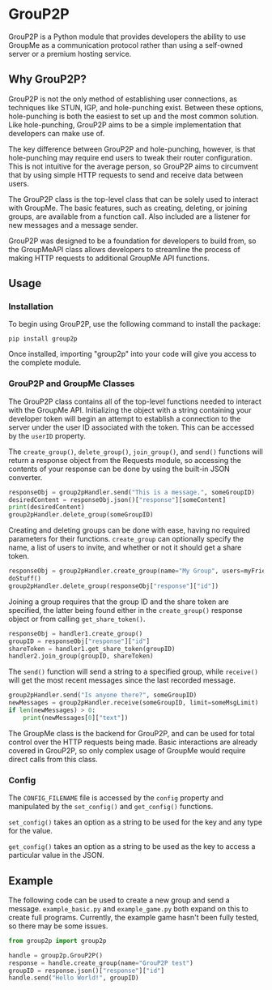 # GrouP2P
GrouP2P is a Python module that provides developers the ability to use GroupMe as a communication protocol rather than using a self-owned server or a premium hosting service.


## Why GrouP2P?

GrouP2P is not the only method of establishing user connections, as techniques like STUN, IGP, and hole-punching exist. Between these options, hole-punching is both the easiest to set up and the most common solution. Like hole-punching, GrouP2P aims to be a simple implementation that developers can make use of.

The key difference between GrouP2P and hole-punching, however, is that hole-punching may require end users to tweak their router configuration. This is not intuitive for the average person, so GrouP2P aims to circumvent that by using simple HTTP requests to send and receive data between users.

The GrouP2P class is the top-level class that can be solely used to interact with GroupMe. The basic features, such as creating, deleting, or joining groups, are available from a function call. Also included are a listener for new messages and a message sender. 

GrouP2P was designed to be a foundation for developers to build from, so the GroupMeAPI class allows developers to streamline the process of making HTTP requests to additional GroupMe API functions.

## Usage

### Installation

To begin using GrouP2P, use the following command to install the package:

```console
pip install group2p
```
Once installed, importing "group2p" into your code will give you access to the complete module.

### GrouP2P and GroupMe Classes

The GrouP2P class contains all of the top-level functions needed to interact with the GroupMe API. Initializing the object with a string containing your developer token will begin an attempt to establish a connection to the server under the user ID associated with the token. This can be accessed by the ```userID``` property.

The ```create_group()```, ```delete_group()```, ```join_group()```, and ```send()``` functions will return a response object from the Requests module, so accessing the contents of your response can be done by using the built-in JSON converter.

```python
responseObj = group2pHandler.send("This is a message.", someGroupID)
desiredContent = responseObj.json()["response"][someContent]
print(desiredContent)
group2pHandler.delete_group(someGroupID)
```

Creating and deleting groups can be done with ease, having no required parameters for their functions. ```create_group``` can optionally specify the name, a list of users to invite, and whether or not it should get a share token.

```python
responseObj = group2pHandler.create_group(name="My Group", users=myFriendsList, share=False)
doStuff()
group2pHandler.delete_group(responseObj["response"]["id"])
```

Joining a group requires that the group ID and the share token are specified, the latter being found either in the ```create_group()``` response object or from calling ```get_share_token()```.

```python
responseObj = handler1.create_group()
groupID = responseObj["response"]["id"]
shareToken = handler1.get_share_token(groupID)
handler2.join_group(groupID, shareToken)
```

The ```send()``` function will send a string to a specified group, while ```receive()``` will get the most recent messages since the last recorded message.

```python
group2pHandler.send("Is anyone there?", someGroupID)
newMessages = group2pHandler.receive(someGroupID, limit=someMsgLimit)
if len(newMessages) > 0:
    print(newMessages[0]["text"])
```

The GroupMe class is the backend for GrouP2P, and can be used for total control over the HTTP requests being made. Basic interactions are already covered in GrouP2P, so only complex usage of GroupMe would require direct calls from this class.

### Config

The ```CONFIG_FILENAME``` file is accessed by the ```config``` property and manipulated by the ```set_config()``` and ```get_config()``` functions.

```set_config()``` takes an option as a string to be used for the key and any type for the value.

```get_config()``` takes an option as a string to be used as the key to access a particular value in the JSON.

## Example

The following code can be used to create a new group and send a message. ```example_basic.py``` and ```example_game.py``` both expand on this to create full programs. Currently, the example game hasn't been fully tested, so there may be some issues.

```python
from group2p import group2p

handle = group2p.GrouP2P()
response = handle.create_group(name="GrouP2P test")
groupID = response.json()["response"]["id"]
handle.send("Hello World!", groupID)
```